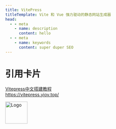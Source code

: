 ```yaml
---
title: VitePress
titleTemplate: Vite 和 Vue 强力驱动的静态网站生成器
head:
  - - meta
    - name: description
      content: hello
  - - meta
    - name: keywords
      content: super duper SEO
---
```

# 引用卡片
<div class="linkcard">
  <a href="https://vitepress.yiov.top/" target="_blank">
    <p class="description">Vitepress中文搭建教程<br><span>https://vitepress.yiov.top/</span></p>
    <div class="logo">
        <img alt="Logo" width="70px" height="70px" src="https://vitepress.yiov.top/logo.png" />
    </div>
  </a>
</div>